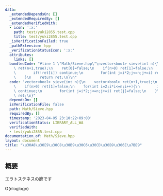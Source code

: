 ```yaml
---
data:
  _extendedDependsOn: []
  _extendedRequiredBy: []
  _extendedVerifiedWith:
  - icon: ':x:'
    path: test/yuki2855.test.cpp
    title: test/yuki2855.test.cpp
  _isVerificationFailed: true
  _pathExtension: hpp
  _verificationStatusIcon: ':x:'
  attributes:
    links: []
  bundledCode: "#line 1 \"Math/Sieve.hpp\"\nvector<bool> sieve(int n){\n    vector<bool>\
    \ ret(n+1,true);\n    ret[0]=false;\n    if(n>0) ret[1]=false;\n    for(int i=2;i*i<=n;i++){\n\
    \        if(!ret[i]) continue;\n        for(int j=i*2;j<=n;j+=i) ret[j]=false;\n\
    \    }\n    return ret;\n}\n"
  code: "vector<bool> sieve(int n){\n    vector<bool> ret(n+1,true);\n    ret[0]=false;\n\
    \    if(n>0) ret[1]=false;\n    for(int i=2;i*i<=n;i++){\n        if(!ret[i])\
    \ continue;\n        for(int j=i*2;j<=n;j+=i) ret[j]=false;\n    }\n    return\
    \ ret;\n}"
  dependsOn: []
  isVerificationFile: false
  path: Math/Sieve.hpp
  requiredBy: []
  timestamp: '2023-04-05 23:10:22+09:00'
  verificationStatus: LIBRARY_ALL_WA
  verifiedWith:
  - test/yuki2855.test.cpp
documentation_of: Math/Sieve.hpp
layout: document
title: "\u30A8\u30E9\u30C8\u30B9\u30C6\u30CD\u30B9\u306E\u7BE9"
---
```


## 概要  
エラトステネスの篩です

O(nloglogn)  
